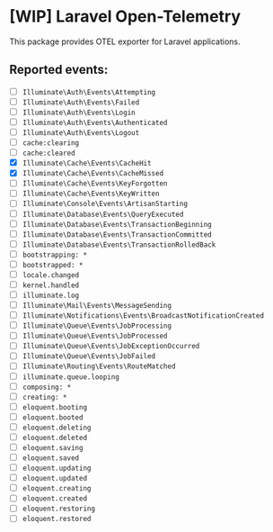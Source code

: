 # [WIP] Laravel Open-Telemetry
This package provides OTEL exporter for Laravel applications.

## Reported events:
- [ ] `Illuminate\Auth\Events\Attempting`
- [ ] `Illuminate\Auth\Events\Failed`
- [ ] `Illuminate\Auth\Events\Login`
- [ ] `Illuminate\Auth\Events\Authenticated`
- [ ] `Illuminate\Auth\Events\Logout`
- [ ] `cache:clearing`
- [ ] `cache:cleared`
- [x] `Illuminate\Cache\Events\CacheHit`
- [x] `Illuminate\Cache\Events\CacheMissed`
- [ ] `Illuminate\Cache\Events\KeyForgotten`
- [ ] `Illuminate\Cache\Events\KeyWritten`
- [ ] `Illuminate\Console\Events\ArtisanStarting`
- [ ] `Illuminate\Database\Events\QueryExecuted`
- [ ] `Illuminate\Database\Events\TransactionBeginning`
- [ ] `Illuminate\Database\Events\TransactionCommitted`
- [ ] `Illuminate\Database\Events\TransactionRolledBack`
- [ ] `bootstrapping: *`
- [ ] `bootstrapped: *`
- [ ] `locale.changed`
- [ ] `kernel.handled`
- [ ] `illuminate.log`
- [ ] `Illuminate\Mail\Events\MessageSending`
- [ ] `Illuminate\Notifications\Events\BroadcastNotificationCreated`
- [ ] `Illuminate\Queue\Events\JobProcessing`
- [ ] `Illuminate\Queue\Events\JobProcessed`
- [ ] `Illuminate\Queue\Events\JobExceptionOccurred`
- [ ] `Illuminate\Queue\Events\JobFailed`
- [ ] `Illuminate\Routing\Events\RouteMatched`
- [ ] `illuminate.queue.looping`
- [ ] `composing: *`
- [ ] `creating: *`
- [ ] `eloquent.booting`
- [ ] `eloquent.booted`
- [ ] `eloquent.deleting`
- [ ] `eloquent.deleted`
- [ ] `eloquent.saving`
- [ ] `eloquent.saved`
- [ ] `eloquent.updating`
- [ ] `eloquent.updated`
- [ ] `eloquent.creating`
- [ ] `eloquent.created`
- [ ] `eloquent.restoring`
- [ ] `eloquent.restored`
